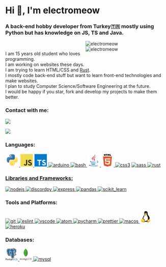 # Hi 👋, I'm electromeow</h1>
### A back-end hobby developer from Turkey🇹🇷  mostly using Python but has knowledge on JS, TS and Java.</h3>
<p><img align="right" width="50%" src="https://github-readme-stats.vercel.app/api/top-langs?username=electromeow&theme=dark&show_icons=true&locale=en&layout=compact" alt="electromeow" /></p>

<p>&nbsp;<img align="right" width="50%" src="https://github-readme-stats.vercel.app/api?username=electromeow&theme=dark&show_icons=true&locale=en" alt="electromeow"  ></p>

I am 15 years old student who loves programming.\
I am working on websites these days.\
I am trying to learn HTML/CSS and [Rust](https://rust-lang.org).\
I mostly code back-end stuff but want to learn front-end technologies and make websites.\
I plan to study Computer Science/Software Engineering at the future.\
I would be happy if you star, fork and develop my projects to make them better.

<h3 align="left">Contact with me:</h3>
<p>

<p>
<a href="https://stackoverflow.com/users/15478897/electromeow"><img align="left" src="https://img.shields.io/badge/Stack Overflow-electromeow-orange?style=for-the-badge&logo=stackoverflow" /></a>
</p>
<p align="left">
<img src="data:image/png;base64,iVBORw0KGgoAAAANSUhEUgAAAAEAAAABCAQAAAC1HAwCAAAAC0lEQVR42mNkYAAAAAYAAjCB0C8AAAAASUVORK5CYII=" width="1" heigth="1">
</p>
<p>
<a href="https://discord.com/users/754327007331876945"><img align="left" src="https://img.shields.io/badge/Discord-electromeow%239642-8EA1E1?style=for-the-badge&logo=discord" /> </a>
</p>
<p align="left">
<img src="data:image/png;base64,iVBORw0KGgoAAAANSUhEUgAAAAEAAAABCAQAAAC1HAwCAAAAC0lEQVR42mNkYAAAAAYAAjCB0C8AAAAASUVORK5CYII=" width="1" heigth="1">
</p>
<h3>Languages:</h3>

<p align="left"> 
<a href="https://www.python.org" target="_blank"> <img src="https://raw.githubusercontent.com/devicons/devicon/master/icons/python/python-original.svg" alt="python" width="43" height="43"/> </a> 
<a href="https://developer.mozilla.org/en-US/docs/Web/JavaScript" target="_blank"> <img src="https://raw.githubusercontent.com/devicons/devicon/master/icons/javascript/javascript-original.svg" alt="javascript" width="40" height="40"/> </a> 
<a href="https://www.typescriptlang.org/" target="_blank"> <img src="https://raw.githubusercontent.com/devicons/devicon/master/icons/typescript/typescript-original.svg" alt="typescript" width="40" height="40"/> </a>
<a href="https://www.arduino.cc/" target="_blank"> <img src="https://cdn.worldvectorlogo.com/logos/arduino-1.svg" alt="arduino" width="40" height="40"/> </a> 
<a href="https://www.gnu.org/software/bash/" target="_blank"> <img src="https://upload.wikimedia.org/wikipedia/commons/4/4b/Bash_Logo_Colored.svg" alt="bash" width="40" height="40"/> </a> 
<a href="https://www.java.com" target="_blank"> <img src="https://raw.githubusercontent.com/devicons/devicon/master/icons/java/java-original.svg" alt="java" width="40" height="40"/> </a> 
<a href="https://www.w3.org/html/" target="_blank"> <img src="https://raw.githubusercontent.com/devicons/devicon/master/icons/html5/html5-original-wordmark.svg" alt="html5" width="40" height="40"/> </a> 
<a href="https://www.w3.org/css/" target="_blank"> <img src="https://upload.wikimedia.org/wikipedia/commons/thumb/d/d5/CSS3_logo_and_wordmark.svg/1200px-CSS3_logo_and_wordmark.svg.png" alt="css3" width="auto" height=40/></a>
<a href="https://sass-lang.com/" target="_blank"> <img src="https://sass-lang.com/assets/img/logos/logo-b6e1ef6e.svg" alt="sass" width="40" height="30">
<a href="https://rust-lang.org/" target="_blank"> <img src="https://res.cloudinary.com/practicaldev/image/fetch/s--7lW6kNc0--/c_limit%2Cf_auto%2Cfl_progressive%2Cq_auto%2Cw_880/https://cdn-images-1.medium.com/max/1200/1%2AwL9FvRCwlO8X0ysJ8348kw.png" alt="rust" width="auto" height="40">

</p>

<h3 align="left">Libraries and Frameworks:</h3>
<p align="left">
<a href="https://nodejs.org" target="_blank"> <img src="https://cdn.worldvectorlogo.com/logos/nodejs-icon.svg" alt="nodejs" width="40" height="40"/> </a>
<a href="https://discordpy.readthedocs.io" target="_blank"> <img src="https://i.imgur.com/x564386.png" alt="discordpy" width="40" heigth="40" /> </A>
<a href="https://expressjs.com" target="_blank"> <img src="https://expressjs.com/images/express-facebook-share.png" alt="express" width="40" /> </a> 
<a href="https://pandas.pydata.org" target="_blank"> <img src="https://i.imgur.com/IRDPFrX.png" alt="pandas" width="37" heigth="37"/> </a>
<a href="https://scikit-learn.org/" target="_blank"> <img src="https://upload.wikimedia.org/wikipedia/commons/0/05/Scikit_learn_logo_small.svg" alt="scikit_learn" width="43" height="43"/> </a> 
</p>

<h3 align="left">Tools and Platforms:</h3>
<p align="left">
<a href="https://git-scm.com/" target="_blank"> <img src="https://www.vectorlogo.zone/logos/git-scm/git-scm-icon.svg" alt="git" width="37" height="37"/> </a> 
<a href="https://eslint.org" target="_blank"> <img src="https://cdn.worldvectorlogo.com/logos/eslint-1.svg" alt="eslint" width="40" height="40"/> </a>
<a href="https://code.visualstudio.com" target="_blank"> <img src="https://upload.wikimedia.org/wikipedia/commons/9/9a/Visual_Studio_Code_1.35_icon.svg" alt="vscode" widht="38" height="38" /> </a>
<a href="https://atom.io" target="_blank"> <img src="https://icon-library.com/images/atom-icon-png/atom-icon-png-28.jpg" alt="atom" widht="43" height="43" /> </a>
<a href="https://www.jetbrains.com/pycharm" target="_blank"> <img src="https://upload.wikimedia.org/wikipedia/commons/1/1d/PyCharm_Icon.svg" alt="pycharm" widht="38" height="38" /> </a>
<a href="https://prettier.io" target="_blank"> <img src="https://prettier.io/icon.png" alt="prettier" width="40" height="40"/> </a>
<a href="https://www.apple.com/macos" target="_blank"> <img src="https://i.imgur.com/hOs2jYd.png" alt="macos" width="37" height="37"/> </a> 
<a href="https://www.kernel.org/" target="_blank"> <img src="https://raw.githubusercontent.com/devicons/devicon/master/icons/linux/linux-original.svg" alt="linux" width="37" height="37"/> </a> 
<a href="https://heroku.com" target="_blank"> <img src="https://www.vectorlogo.zone/logos/heroku/heroku-icon.svg" alt="heroku" width="37" height="37"/> </a> 

</p>
<h3 align="left">Databases:</h3>
<p align="left">
<a href="https://www.postgresql.org" target="_blank"> <img src="https://raw.githubusercontent.com/devicons/devicon/master/icons/postgresql/postgresql-original-wordmark.svg" alt="postgresql" width="40" height="40"/> </a> 
<a href="https://www.mongodb.com" target="_blank"> <img src="https://raw.githubusercontent.com/devicons/devicon/master/icons/mongodb/mongodb-original-wordmark.svg" alt="mongodb" width="40" height="40"/> </a>
<a href="https://www.mysql.com" target="_blank"> <img src="https://cdnlogo.com/logos/m/10/mysql.svg" alt="mysql" width="43" heigth="43" /></a>
</p>
